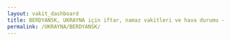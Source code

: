 ```yaml
---
layout: vakit_dashboard
title: BERDYANSK, UKRAYNA için iftar, namaz vakitleri ve hava durumu - ilçe/eyalet seç
permalink: /UKRAYNA/BERDYANSK/
---
```


<script type="text/javascript">
  var GLOBAL_COUNTRY = 'UKRAYNA';
  var GLOBAL_CITY = 'BERDYANSK';
  var GLOBAL_STATE = '';
  var lat = 72;
  var lon = 21;
</script>
